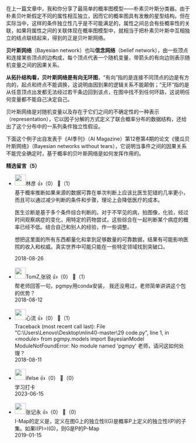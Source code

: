 在上一篇文章中，我和你分享了最简单的概率图模型——朴素贝叶斯分类器。由于朴素贝叶斯假定不同的属性相互独立，因而它的概率图具有发散的星型结构。但在实际当中，这样的条件独立性几乎是不可能满足的，属性之间总会有些概率性的关联，如果将属性之间的关联体现在概率图模型中，就相当于把朴素贝叶斯中互相独立的结点联结起来，得到的正是贝叶斯网络。

**贝叶斯网络**（Bayesian network）也叫**信念网络**（belief network），由一些顶点和连接某些顶点的边构成，每个顶点代表一个随机变量，带箭头的有向边则表示随机变量之间的因果关系。

**从拓扑结构看，贝叶斯网络是有向无环图**，“有向”指的是连接不同顶点的边是有方向的，起点和终点不能调换，这说明由因到果的逻辑关系不能颠倒；“无环”指的是从任意顶点出发都无法经过若干条边回到该点，在图中找不到任何环路，这说明任何变量都不能自己决定自己。

贝叶斯网络是对随机变量以及存在于它们之间的不确定性的一种表示（representation），它以因子分解的方式定义了联合概率分布的数据结构，还给出了这个分布中的一系列条件独立性假设。

下面这个例子出自发表于《AI季刊》（AI Magazine）第12卷第4期的论文《傻瓜贝叶斯网络》（Bayesian networks without tears），它说明当事件之间的因果关系不能完全确定时，基于概率的贝叶斯网络是如何发挥作用的。
<div><strong>精选留言（5）</strong></div><ul>
<li><img src="https://static001.geekbang.org/account/avatar/00/0f/c1/a7/5e66d331.jpg" width="30px"><span>林彦</span> 👍（0） 💬（1）<div>基于概率推断如果来源的数据可靠在单次判断上应该比医生犯错的几率更小，而且可以通过减少判断的条件和步骤，理论上会降低医疗的成本。

医生诊断是基于多个条件综合判断的。对于不罕见的病，拍图像，化验，经过时间观察病症的变化，用特定的药物尝试，这些综合在一起判断某个病症的概率已经不低。结合自己和别人的经验，作一些调整。

想把这里面的所有东西都量化和拿到足够数量的可靠数据，结果有可能影响医院的收入和权威。真实世界中可能只能在一些特定领域找到突破口。</div>2018-08-26</li><br/><li><img src="https://static001.geekbang.org/account/avatar/00/10/4d/eb/7a6d58b3.jpg" width="30px"><span>TomZ,张锐</span> 👍（0） 💬（1）<div>帮老师回答一句，pgmpy用conda安装，
我还没用过，老师简单讲讲这个包的优势？</div>2018-08-12</li><br/><li><img src="https://static001.geekbang.org/account/avatar/00/10/0e/b4/6ecadbd3.jpg" width="30px"><span>心流</span> 👍（0） 💬（1）<div>Traceback (most recent call last):
  File &quot;C:\Users\Lenovo\Desktop\mlin40-master\29 code.py&quot;, line 1, in &lt;module&gt;
    from pgmpy.models import BayesianModel
ModuleNotFoundError: No module named &#39;pgmpy&#39;   老师，请问这如何处理？</div>2018-08-11</li><br/><li><img src="https://static001.geekbang.org/account/avatar/00/26/eb/d7/90391376.jpg" width="30px"><span>ifelse</span> 👍（0） 💬（0）<div>学习打卡</div>2023-06-15</li><br/><li><img src="https://static001.geekbang.org/account/avatar/00/10/c3/fc/7b58eefe.jpg" width="30px"><span>张记永</span> 👍（0） 💬（0）<div>I-Map的定义是，定义在图G上的独立性I(G)是概率P上定义的独立性I(P)的子集。如果I(P)=I(G)，则G是P的P-Map</div>2019-01-15</li><br/>
</ul>